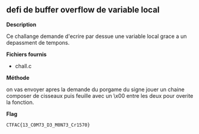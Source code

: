 ## defi de buffer overflow de variable local

**Description**

Ce challange demande d'ecrire par dessue une variable local grace a un depassment de tempons.

**Fichiers fournis**
- chall.c

**Méthode**

on vas envoyer apres la demande du porgame du signe jouer un chaine composer de cisseaux puis feuille avec un \x00 entre les deux pour overite la fonction.

**Flag**

`CTFAC{13_C0M73_D3_M0N73_Cr1570}`
